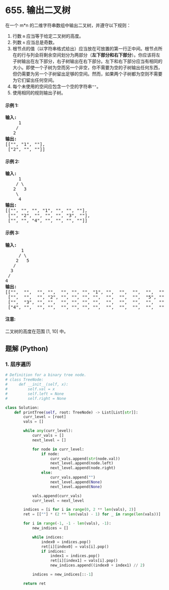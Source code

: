 # 655. 输出二叉树
在一个 m*n 的二维字符串数组中输出二叉树，并遵守以下规则：
1. 行数 `m` 应当等于给定二叉树的高度。
2. 列数 `n` 应当总是奇数。
3. 根节点的值（以字符串格式给出）应当放在可放置的第一行正中间。根节点所在的行与列会将剩余空间划分为两部分（**左下部分和右下部分**）。你应该将左子树输出在左下部分，右子树输出在右下部分。左下和右下部分应当有相同的大小。即使一个子树为空而另一个非空，你不需要为空的子树输出任何东西，但仍需要为另一个子树留出足够的空间。然而，如果两个子树都为空则不需要为它们留出任何空间。
4. 每个未使用的空间应包含一个空的字符串`""`。
5. 使用相同的规则输出子树。

#### 示例 1:
<pre>
<b>输入:</b>
     1
    /
   2
<b>输出:</b>
[["", "1", ""],
 ["2", "", ""]]
</pre>

#### 示例 2:
<pre>
<b>输入:</b>
     1
    / \
   2   3
    \
     4
<b>输出:</b>
[["", "", "", "1", "", "", ""],
 ["", "2", "", "", "", "3", ""],
 ["", "", "4", "", "", "", ""]]
</pre>

#### 示例 3:
<pre>
<b>输入:</b>
      1
     / \
    2   5
   /
  3
 /
4
<b>输出:</b>
[["",  "",  "", "",  "", "", "", "1", "",  "",  "",  "",  "", "", ""]
 ["",  "",  "", "2", "", "", "", "",  "",  "",  "",  "5", "", "", ""]
 ["",  "3", "", "",  "", "", "", "",  "",  "",  "",  "",  "", "", ""]
 ["4", "",  "", "",  "", "", "", "",  "",  "",  "",  "",  "", "", ""]]
</pre>

#### 注意:
二叉树的高度在范围 [1, 10] 中。

## 题解 (Python)

### 1. 层序遍历
```Python
# Definition for a binary tree node.
# class TreeNode:
#     def __init__(self, x):
#         self.val = x
#         self.left = None
#         self.right = None

class Solution:
    def printTree(self, root: TreeNode) -> List[List[str]]:
        curr_level = [root]
        vals = []

        while any(curr_level):
            curr_vals = []
            next_level = []

            for node in curr_level:
                if node:
                    curr_vals.append(str(node.val))
                    next_level.append(node.left)
                    next_level.append(node.right)
                else:
                    curr_vals.append("")
                    next_level.append(None)
                    next_level.append(None)

            vals.append(curr_vals)
            curr_level = next_level

        indices = [i for i in range(0, 2 ** len(vals), 2)]
        ret = [[""] * (2 ** len(vals) - 1) for _ in range(len(vals))]

        for i in range(-1, -1 - len(vals), -1):
            new_indices = []

            while indices:
                index0 = indices.pop()
                ret[i][index0] = vals[i].pop()
                if indices:
                    index1 = indices.pop()
                    ret[i][index1] = vals[i].pop()
                    new_indices.append((index0 + index1) // 2)

            indices = new_indices[::-1]

        return ret
```
